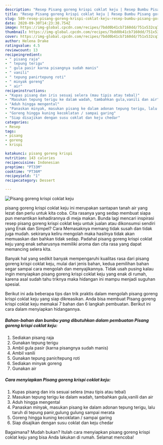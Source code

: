 ```yaml
---
description: "Resep Pisang goreng krispi coklat keju | Resep Bumbu Pisang goreng krispi coklat keju Yang Menggugah Selera"
title: "Resep Pisang goreng krispi coklat keju | Resep Bumbu Pisang goreng krispi coklat keju Yang Menggugah Selera"
slug: 589-resep-pisang-goreng-krispi-coklat-keju-resep-bumbu-pisang-goreng-krispi-coklat-keju-yang-menggugah-selera
date: 2020-09-30T14:23:38.754Z
image: https://img-global.cpcdn.com/recipes/7bdd0b41cb7160dd/751x532cq70/pisang-goreng-krispi-coklat-keju-foto-resep-utama.jpg
thumbnail: https://img-global.cpcdn.com/recipes/7bdd0b41cb7160dd/751x532cq70/pisang-goreng-krispi-coklat-keju-foto-resep-utama.jpg
cover: https://img-global.cpcdn.com/recipes/7bdd0b41cb7160dd/751x532cq70/pisang-goreng-krispi-coklat-keju-foto-resep-utama.jpg
author: Helena Drake
ratingvalue: 4.5
reviewcount: 13
recipeingredient:
- " pisang raja"
- " tepung terigu"
- " gula pasir karna pisangnya sudah manis"
- " vanili"
- " tepung panirtepung roti"
- " minyak goreng"
- " air"
recipeinstructions:
- "Kupas pisang dan iris sesuai selera (mau tipis atau tebal)"
- "Masukan tepung terigu ke dalam wadah, tambahkan gula,vanili dan air"
- "Aduh hingga mengental"
- "Panaskan minyak, masukan pisang ke dalam adonan tepung terigu, lalu taruh di tepung panir,gulung gulung sampai merata"
- "Goreng hingga kuning kecoklatan / sampai garing"
- "Siap disajikan dengan susu coklat dan keju chedar"
categories:
- Resep
tags:
- pisang
- goreng
- krispi

katakunci: pisang goreng krispi 
nutrition: 143 calories
recipecuisine: Indonesian
preptime: "PT33M"
cooktime: "PT36M"
recipeyield: "1"
recipecategory: Dessert

---
```



![Pisang goreng krispi coklat keju](https://img-global.cpcdn.com/recipes/7bdd0b41cb7160dd/751x532cq70/pisang-goreng-krispi-coklat-keju-foto-resep-utama.jpg)


pisang goreng krispi coklat keju ini merupakan santapan tanah air yang lezat dan perlu untuk kita coba. Cita rasanya yang sedap membuat siapa pun menantikan kehadirannya di meja makan.
Bunda lagi mencari inspirasi resep pisang goreng krispi coklat keju untuk jualan atau dikonsumsi sendiri yang Enak dan Simpel? Cara Memasaknya memang tidak susah dan tidak juga mudah. sekiranya keliru mengolah maka hasilnya tidak akan memuaskan dan bahkan tidak sedap. Padahal pisang goreng krispi coklat keju yang enak seharusnya memiliki aroma dan cita rasa yang dapat memancing selera kita.



Banyak hal yang sedikit banyak mempengaruhi kualitas rasa dari pisang goreng krispi coklat keju, mulai dari jenis bahan, kedua pemilihan bahan segar sampai cara mengolah dan menyajikannya. Tidak usah pusing kalau ingin menyiapkan pisang goreng krispi coklat keju yang enak di rumah, karena asal sudah tahu triknya maka hidangan ini mampu menjadi suguhan spesial.


Berikut ini ada beberapa tips dan trik praktis dalam mengolah pisang goreng krispi coklat keju yang siap dikreasikan. Anda bisa membuat Pisang goreng krispi coklat keju memakai 7 bahan dan 6 langkah pembuatan. Berikut ini cara dalam menyiapkan hidangannya.

<!--inarticleads1-->

##### Bahan-bahan dan bumbu yang dibutuhkan dalam pembuatan Pisang goreng krispi coklat keju:

1. Sediakan  pisang raja
1. Gunakan  tepung terigu
1. Ambil  gula pasir (karna pisangnya sudah manis)
1. Ambil  vanili
1. Gunakan  tepung panir/tepung roti
1. Sediakan  minyak goreng
1. Gunakan  air




<!--inarticleads2-->

##### Cara menyiapkan Pisang goreng krispi coklat keju:

1. Kupas pisang dan iris sesuai selera (mau tipis atau tebal)
1. Masukan tepung terigu ke dalam wadah, tambahkan gula,vanili dan air
1. Aduh hingga mengental
1. Panaskan minyak, masukan pisang ke dalam adonan tepung terigu, lalu taruh di tepung panir,gulung gulung sampai merata
1. Goreng hingga kuning kecoklatan / sampai garing
1. Siap disajikan dengan susu coklat dan keju chedar




Bagaimana? Mudah bukan? Itulah cara menyiapkan pisang goreng krispi coklat keju yang bisa Anda lakukan di rumah. Selamat mencoba!
